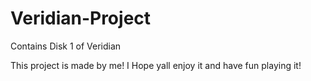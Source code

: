 # Veridian-Project
Contains Disk 1 of Veridian 

This project is made by me! I Hope yall enjoy it and have fun playing it!
